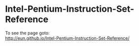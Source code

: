 Intel-Pentium-Instruction-Set-Reference
=======================================
To see the page goto:    
http://eun.github.io/Intel-Pentium-Instruction-Set-Reference/
